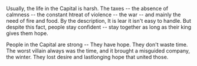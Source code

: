 Usually, the life in the Capital is harsh.
The taxes -- the absence of calmness -- the constant htreat of violence -- the war -- and mainly the need of fire and food.
By the description, It is lear it isn't easy to handle. But despite this fact, people stay confident -- stay together as long as their king gives them hope.

People in the Capital are strong -- They have hope. They don't waste time. The worst villain always was the time, and it brought a misguided company, the winter.
They lost desire and lastlonging hope that united those.
